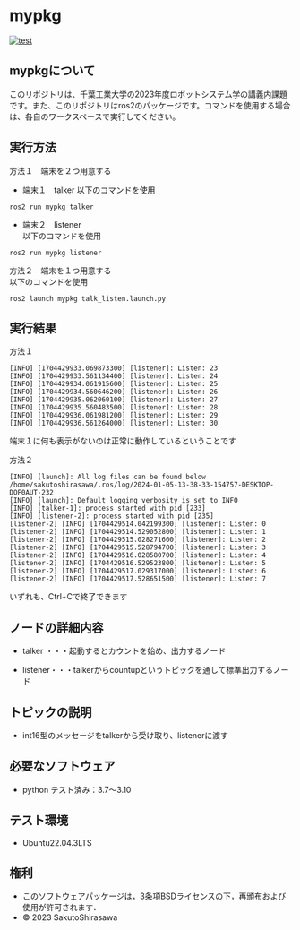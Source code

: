 # mypkg  
[![test](https://github.com/SakutoShirasawa/ros2/actions/workflows/test.yml/badge.svg)](https://github.com/SakutoShirasawa/ros2/actions/workflows/test.yml)  

## mypkgについて  
このリポジトリは、千葉工業大学の2023年度ロボットシステム学の講義内課題です。また、このリポジトリはros2のパッケージです。コマンドを使用する場合は、各自のワークスペースで実行してください。  
## 実行方法  
方法１　端末を２つ用意する  
- 端末１　talker
   以下のコマンドを使用   
```  
ros2 run mypkg talker  
```  
- 端末２　listener  
   以下のコマンドを使用  
```  
ros2 run mypkg listener  
```  

方法２　端末を１つ用意する  
   以下のコマンドを使用  
```
ros2 launch mypkg talk_listen.launch.py  
```
## 実行結果  
方法１  
```
[INFO] [1704429933.069873300] [listener]: Listen: 23
[INFO] [1704429933.561134400] [listener]: Listen: 24
[INFO] [1704429934.061915600] [listener]: Listen: 25
[INFO] [1704429934.560646200] [listener]: Listen: 26
[INFO] [1704429935.062060100] [listener]: Listen: 27
[INFO] [1704429935.560483500] [listener]: Listen: 28
[INFO] [1704429936.061981200] [listener]: Listen: 29
[INFO] [1704429936.561264000] [listener]: Listen: 30  
```  
端末１に何も表示がないのは正常に動作しているということです  

方法２  
```
[INFO] [launch]: All log files can be found below /home/sakutoshirasawa/.ros/log/2024-01-05-13-38-33-154757-DESKTOP-DOF0AUT-232
[INFO] [launch]: Default logging verbosity is set to INFO
[INFO] [talker-1]: process started with pid [233]
[INFO] [listener-2]: process started with pid [235]
[listener-2] [INFO] [1704429514.042199300] [listener]: Listen: 0
[listener-2] [INFO] [1704429514.529052800] [listener]: Listen: 1
[listener-2] [INFO] [1704429515.028271600] [listener]: Listen: 2
[listener-2] [INFO] [1704429515.528794700] [listener]: Listen: 3
[listener-2] [INFO] [1704429516.028580700] [listener]: Listen: 4
[listener-2] [INFO] [1704429516.529523800] [listener]: Listen: 5
[listener-2] [INFO] [1704429517.029317000] [listener]: Listen: 6
[listener-2] [INFO] [1704429517.528651500] [listener]: Listen: 7  
```  
いずれも、Ctrl+Cで終了できます  

## ノードの詳細内容
- talker ・・・起動するとカウントを始め、出力するノード

- listener・・・talkerからcountupというトピックを通して標準出力するノード  
## トピックの説明  
- int16型のメッセージをtalkerから受け取り、listenerに渡す  

## 必要なソフトウェア  
- python テスト済み：3.7～3.10  

## テスト環境  
- Ubuntu22.04.3LTS  

## 権利  
- このソフトウェアパッケージは，3条項BSDライセンスの下，再頒布および使用が許可されます．  
- © 2023 SakutoShirasawa
